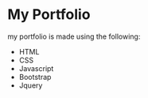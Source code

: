 # My Portfolio
my portfolio is made using the following:
* HTML
* CSS
* Javascript
* Bootstrap
* Jquery
